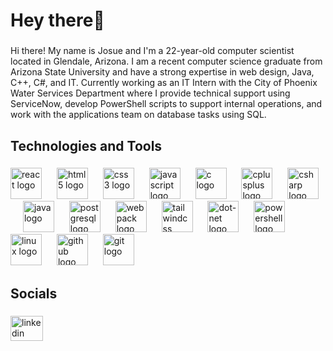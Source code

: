 <h1 align="left">Hey there👋</h1>

###

<p align="left">Hi there! My name is Josue and I'm a 22-year-old computer scientist located in Glendale, Arizona. I am a recent computer science graduate from Arizona State University and have a strong expertise in web design, Java, C++, C#, and IT. Currently working as an IT Intern with the City of Phoenix Water Services Department where I provide technical support using ServiceNow, develop PowerShell scripts to support internal operations, and work with the applications team on database tasks using SQL.</p>

###

<h2 align="left">Technologies and Tools</h2>

###

<div align="left">
  <img src="https://skillicons.dev/icons?i=react" height="50" alt="react logo"  />
  <img width="16" />
  <img src="https://skillicons.dev/icons?i=html" height="50" alt="html5 logo"  />
  <img width="16" />
  <img src="https://skillicons.dev/icons?i=css" height="50" alt="css3 logo"  />
  <img width="16" />
  <img src="https://skillicons.dev/icons?i=js" height="50" alt="javascript logo"  />
  <img width="16" />
  <img src="https://skillicons.dev/icons?i=c" height="50" alt="c logo"  />
  <img width="16" />
  <img src="https://skillicons.dev/icons?i=cpp" height="50" alt="cplusplus logo"  />
  <img width="16" />
  <img src="https://skillicons.dev/icons?i=cs" height="50" alt="csharp logo"  />
  <img width="16" />
  <img src="https://skillicons.dev/icons?i=java" height="50" alt="java logo"  />
  <img width="16" />
  <img src="https://skillicons.dev/icons?i=postgres" height="50" alt="postgresql logo"  />
  <img width="16" />
  <img src="https://skillicons.dev/icons?i=webpack" height="50" alt="webpack logo"  />
  <img width="16" />
  <img src="https://skillicons.dev/icons?i=tailwind" height="50" alt="tailwindcss logo"  />
  <img width="16" />
  <img src="https://skillicons.dev/icons?i=dotnet" height="50" alt="dot-net logo"  />
  <img width="16" />
  <img src="https://skillicons.dev/icons?i=powershell" height="50" alt="powershell logo"  />
  <img width="16" />
  <img src="https://skillicons.dev/icons?i=linux" height="50" alt="linux logo"  />
  <img width="16" />
  <img src="https://skillicons.dev/icons?i=github" height="50" alt="github logo"  />
  <img width="16" />
  <img src="https://skillicons.dev/icons?i=git" height="50" alt="git logo"  />
</div>

###

<h2 align="left">Socials</h2>

###

<div align="left">
  <a href="https://www.linkedin.com/in/josue-caballero-sanchez-8aaab9276/" target="_blank">
    <img src="https://raw.githubusercontent.com/maurodesouza/profile-readme-generator/master/src/assets/icons/social/linkedin/default.svg" width="52" height="40" alt="linkedin logo"  />
  </a>
</div>

###
